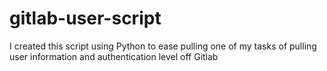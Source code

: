 # gitlab-user-script
I created this script using Python to ease pulling one of my tasks of pulling user information and authentication level off Gitlab
